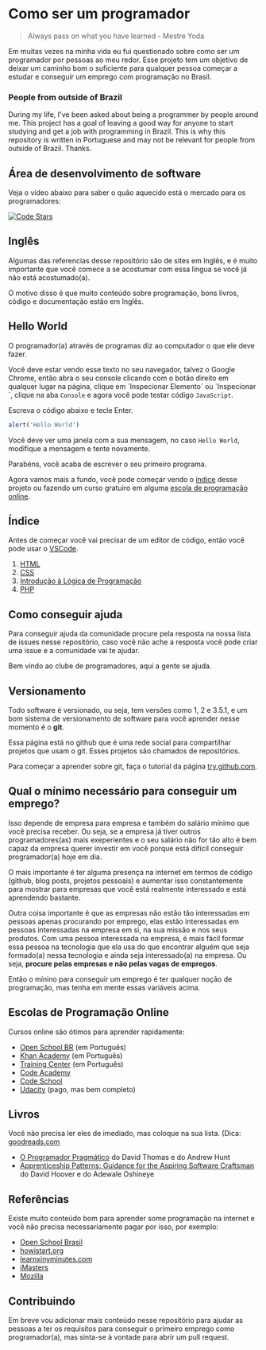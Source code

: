 # Como ser um programador

> Always pass on what you have learned - Mestre Yoda

Em muitas vezes na minha vida eu fui questionado sobre como ser um programador por pessoas ao meu redor. Esse projeto tem um objetivo de deixar um caminho bom o suficiente para qualquer pessoa começar a estudar e conseguir um emprego com programação no Brasil.

### People from outside of Brazil

During my life, I've been asked about being a programmer by people around me. This project has a goal of leaving a good way for anyone to start studying and get a job with programming in Brazil. This is why this repository is written in Portuguese and may not be relevant for people from outside of Brazil. Thanks.

## Área de desenvolvimento de software

Veja o vídeo abaixo para saber o quão aquecido está o mercado para os programadores:

[![Code Stars](https://img.youtube.com/vi/dU1xS07N-FA/0.jpg)](https://www.youtube.com/watch?v=dU1xS07N-FA)

## Inglês

Algumas das referencias desse repositório são de sites em Inglês, e é muito importante que você comece a se acostumar com essa língua se você já não está acostumado(a).

O motivo disso é que muito conteúdo sobre programação, bons livros, código e documentação estão em Inglês.

## Hello World

O programador(a) através de programas diz ao computador o que ele deve fazer.

Você deve estar vendo esse texto no seu navegador, talvez o Google Chrome, então abra o seu console clicando com o botão direito em qualquer lugar na página, clique em ´Inspecionar Elemento´ ou ´Inspecionar´, clique na aba `Console` e agora você pode testar código `JavaScript`.

Escreva o código abaixo e tecle Enter.

```javascript
alert('Hello World')
```

Você deve ver uma janela com a sua mensagem, no caso `Hello World`, modifique a mensagem e tente novamente.

Parabéns, você acaba de escrever o seu primeiro programa.

Agora vamos mais a fundo, você pode começar vendo o [índice](#Índice) desse projeto ou fazendo um curso gratuiro em alguma [escola de programação online](#escolas-de-programação-online).

## Índice

Antes de começar você vai precisar de um editor de código, então você pode usar o [VSCode](https://code.visualstudio.com/).

1. [HTML](/html)
2. [CSS](/css)
3. [Introdução à Lógica de Programação](intro)
4. [PHP](https://openschoolbr.github.io/curso-php/preface.html)

## Como conseguir ajuda

Para conseguir ajuda da comunidade procure pela resposta na nossa lista de issues nesse repositório, caso você não ache a resposta você pode criar uma issue e a comunidade vai te ajudar.

Bem vindo ao clube de programadores, aqui a gente se ajuda.

## Versionamento

Todo software é versionado, ou seja, tem versões como 1, 2 e 3.5.1, e um bom sistema de versionamento de software para você aprender nesse momento é o <b>git</b>.

Essa página está no github que é uma rede social para compartilhar projetos que usam o git. Esses projetos são chamados de repositórios.

Para começar a aprender sobre git, faça o tutorial da página [try.github.com](https://try.github.com).

## Qual o mínimo necessário para conseguir um emprego?

Isso depende de empresa para empresa e também do salário mínimo que você precisa receber. Ou seja, se a empresa já tiver outros programadores(as) mais exeperientes e o seu salário não for tão alto é bem capaz da empresa querer investir em você porque está difícil conseguir programador(a) hoje em dia.

O mais importante é ter alguma presença na internet em termos de código (github, blog posts, projetos pessoais) e aumentar isso constantemente para mostrar para empresas que você está realmente interessado e está aprendendo bastante.

Outra coisa importante é que as empresas não estão tão interessadas em pessoas apenas procurando por emprego, elas estão interessadas em pessoas interessadas na empresa em si, na sua missão e nos seus produtos. Com uma pessoa interessada na empresa, é mais fácil formar essa pessoa na tecnologia que ela usa do que encontrar alguém que seja formado(a) nessa tecnologia e ainda seja interessado(a) na empresa. Ou seja, <strong>procure pelas empresas e não pelas vagas de empregos</strong>.

Então o mínino para conseguir um emprego é ter qualquer noção de programação, mas tenha em mente essas variáveis acima.

## Escolas de Programação Online

Cursos online são ótimos para aprender rapidamente:

 - [Open School BR](https://openschoolbr.github.io/) (em Português)
 - [Khan Academy](https://pt.khanacademy.org/computing/computer-programming) (em Português)
 - [Training Center](https://github.com/training-center/sobre) (em  Português)
 - [Code Academy](https://www.codecademy.com/pt)
 - [Code School](https://www.codeschool.com/)
 - [Udacity](https://br.udacity.com/course/intro-to-programming-nanodegree--nd000) (pago, mas bem completo)

## Livros

Você não precisa ler eles de imediado, mas coloque na sua lista. (Dica: [goodreads.com](https://goodreads.com)

- [O Programador Pragmático](http://www.saraiva.com.br/o-programador-pragmatico-3674493.html) do David Thomas e do Andrew Hunt
- [Apprenticeship Patterns: Guidance for the Aspiring Software Craftsman](https://www.amazon.com/Apprenticeship-Patterns-Guidance-Aspiring-Craftsman/dp/0596518382) do David Hoover e do Adewale Oshineye

## Referências

Existe muito conteúdo bom para aprender some programação na internet e você não precisa necessariamente pagar por isso, por exemplo:

 - [Open School Brasil](https://openschoolbr.github.io/)
 - [howistart.org](http://howistart.org/)
 - [learnxinyminutes.com](https://learnxinyminutes.com/)
 - [iMasters](https://imasters.com.br)
 - [Mozilla](https://developer.mozilla.org)

## Contribuindo

Em breve vou adicionar mais conteúdo nesse repositório para ajudar as pessoas a ter os requisitos para conseguir o primeiro emprego como programador(a), mas sinta-se à vontade para abrir um pull request.
